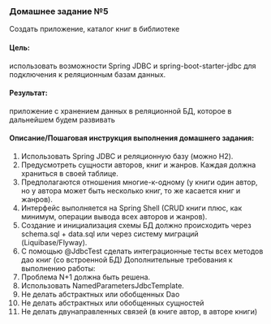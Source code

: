 ### Домашнее задание №5
Создать приложение, каталог книг в библиотеке

#### Цель:
использовать возможности Spring JDBC и spring-boot-starter-jdbc для подключения к реляционным базам данных.

#### Результат:
приложение с хранением данных в реляционной БД, которое в дальнейшем будем развивать

#### Описание/Пошаговая инструкция выполнения домашнего задания:
1. Использовать Spring JDBC и реляционную базу (можно H2).
2. Предусмотреть сущности авторов, книг и жанров. Каждая должна храниться в своей таблице.
3. Предполагаются отношения многие-к-одному (у книги один автор, но у автора может быть несколько книг, 
   то же касается книг и жанров).
4. Интерфейс выполняется на Spring Shell (CRUD книги плюс, как минимум, операции вывода всех авторов и жанров).
5. Создание и инициализация схемы БД должно происходить через schema.sql + data.sql 
   или через систему миграций (Liquibase/Flyway).
6. С помощью @JdbcTest сделать интеграционные тесты всех методов дао книг (со встроенной БД)
   Дополнительные требования к выполнению работы:
7. Проблема N+1 должна быть решена.
8. Использовать NamedParametersJdbcTemplate.
9. Не делать абстрактных или обобщенных Dao
10. Не делать абстрактных или обобщенных сущностей
11. Не делать двунаправленных связей (в книге автор, в авторе книги)